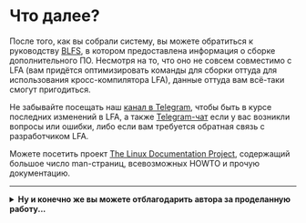 # Что далее?

После того, как вы собрали систему, вы можете обратиться к руководству [BLFS](https://linuxfromscratch.org/blfs/view/stable), в котором предоставлена информация о сборке дополнительного ПО. Несмотря на то, что оно не совсем совместимо с LFA (вам придётся оптимизировать команды для сборки оттуда для использования кросс-компилятора LFA), данные оттуда вам всё-таки смогут пригодиться.

Не забывайте посещать наш [канал в Telegram](https://t.me/LinuxForARM), чтобы быть в курсе последних изменений в LFA, а также [Telegram-чат](https://t.me/lfa_chat) если у вас возникли вопросы или ошибки, либо если вам требуется обратная связь с разработчиком LFA.

Можете посетить проект [The Linux Documentation Project](https://tldp.org), содержащий большое число man-страниц, всевозможных HOWTO и прочую документацию.

---

<details>
  <summary><b>Ну и конечно же вы можете отблагодарить автора за проделанную работу...</b></summary>
  <p>... отправив ему донат на карту:</p>
  <blockquote><div align="center"><p>2202 2062 5233 5406 (Сбербанк)</p></div></blockquote>
</details>

